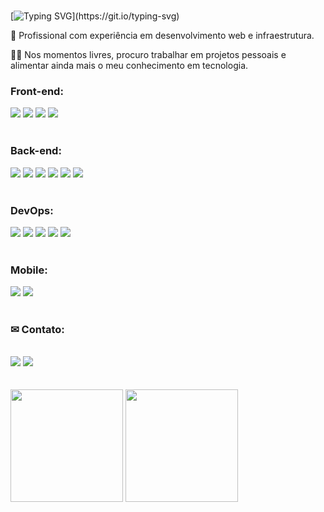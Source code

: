 <br>

[![Typing SVG](https://readme-typing-svg.demolab.com?font=Fira+Code&size=23&pause=1000&width=480&lines=Desenvolvedor+Web+Full+Stack;T%C3%A9cnico+em+eletr%C3%B4nica+e+rob%C3%B3tica;Sempre+aprendendo+coisas+novas!)](https://git.io/typing-svg)

  <p>🚀 Profissional com experiência em desenvolvimento web e infraestrutura.</p>
  <p>👨‍💻 Nos momentos livres, procuro trabalhar em projetos pessoais e alimentar ainda mais o meu conhecimento em tecnologia.</p> 

  <div>
    <h3>Front-end:</h3>
    <img src="https://img.shields.io/badge/React-20232A?style=for-the-badge&logo=react&logoColor=61DAFB" target="_blank">
    <img src="https://img.shields.io/badge/next%20js-000000?style=for-the-badge&logo=nextdotjs&logoColor=white" target="_blank">
    <img src="https://img.shields.io/badge/Tailwind_CSS-38B2AC?style=for-the-badge&logo=tailwind-css&logoColor=white" target="_blank">
    <img src="https://img.shields.io/badge/styled--components-DB7093?style=for-the-badge&logo=styled-components&logoColor=white" target="_blank">
  </div> <br>

  <div>
    <h3>Back-end:</h3>
    <img src="https://img.shields.io/badge/Node%20js-339933?style=for-the-badge&logo=nodedotjs&logoColor=white" target="_blank">
    <img src="https://img.shields.io/badge/TypeScript-007ACC?style=for-the-badge&logo=typescript&logoColor=white" target="_blank">
    <img src="https://img.shields.io/badge/JavaScript-323330?style=for-the-badge&logo=javascript&logoColor=F7DF1E" target="_blank">
    <img src="https://img.shields.io/badge/MySQL-005C84?style=for-the-badge&logo=mysql&logoColor=white" target="_blank">
    <img src="https://img.shields.io/badge/PostgreSQL-316192?style=for-the-badge&logo=postgresql&logoColor=white" target="_blank">
    <img src="https://img.shields.io/badge/Prisma-3982CE?style=for-the-badge&logo=Prisma&logoColor=white" target="_blank">
  </div> <br>

   <div>
    <h3>DevOps:</h3>
    <img src="https://img.shields.io/badge/GIT-E44C30?style=for-the-badge&logo=git&logoColor=white" target="_blank">
    <img src="https://img.shields.io/badge/GitHub-100000?style=for-the-badge&logo=github&logoColor=white" target="_blank">
    <img src="https://img.shields.io/badge/Docker-2CA5E0?style=for-the-badge&logo=docker&logoColor=white" target="_blank">
    <img src="https://img.shields.io/badge/New Relic-1CE783?style=for-the-badge&logo=newrelic&logoColor=white" target="_blank">
    <img src="https://img.shields.io/badge/Jira-0052CC?style=for-the-badge&logo=Jira&logoColor=white" target="_blank">
  </div> <br>

  <div>
    <h3>Mobile:</h3>
    <img src="https://img.shields.io/badge/React_Native-20232A?style=for-the-badge&logo=react&logoColor=61DAFB" target="_blank">
    <img src="https://img.shields.io/badge/Expo-1B1F23?style=for-the-badge&logo=expo&logoColor=white" target="_blank">
  </div> <br>
                                                                                                                                            <div align='start'>
  <h3> ✉ Contato:</h3> <br>
  <a href = "mailto:joaoname9@gmail.com"><img src="https://img.shields.io/badge/-Gmail-%23333?style=for-the-badge&logo=gmail&logoColor=white" target="_blank"></a>
  <a href="https://www.linkedin.com/in/joaogabriel-silva" target="_blank"><img src="https://img.shields.io/badge/-LinkedIn-%230077B5?style=for-the-badge&logo=linkedin&logoColor=white" target="_blank"></a>
</div>

<div align = "start">
  <br> <br>
  <img height = "180em"  src= "https://github-readme-stats.vercel.app/api?username=JoaoGabriellBR&theme=react&show_icons=true&hide_border=true&count_private=true"/>
  <img height = "180em"  src= "https://github-readme-stats.vercel.app/api/top-langs/?username=JoaoGabriellBR&theme=react&show_icons=true&hide_border=true&layout=compact"/>
</div> <br>
